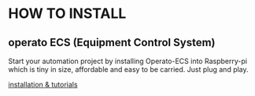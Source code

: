 # HOW TO INSTALL

## operato ECS (Equipment Control System)
Start your automation project by installing Operato-ECS into Raspberry-pi which is tiny in size, affordable and easy to be carried. Just plug and play.

[installation & tutorials](./operato-ecs-tutorial/README.md)
